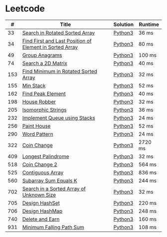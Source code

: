 # Leetcode

| # | Title | Solution | Runtime |
|---| ----- | -------- | ------- |
|33|[ Search in Rotated Sorted Array](https://leetcode.com/problems/search-in-rotated-sorted-array/)|[Python3](./solutions/33.%20Search%20in%20Rotated%20Sorted%20Array.py)|36 ms|
|34|[ Find First and Last Position of Element in Sorted Array](https://leetcode.com/problems/find-first-and-last-position-of-element-in-sorted-array/)|[Python3](./solutions/34.%20Find%20First%20and%20Last%20Position%20of%20Element%20in%20Sorted%20Array.py)|80 ms|
|49|[ Group Anagrams](https://leetcode.com/problems/group-anagrams/)|[Python3](./solutions/49.%20Group%20Anagrams.py)|100 ms|
|74|[ Search a 2D Matrix](https://leetcode.com/problems/search-a-2d-matrix/)|[Python3](./solutions/74.%20Search%20a%202D%20Matrix.py)|40 ms|
|153|[ Find Minimum in Rotated Sorted Array](https://leetcode.com/problems/find-minimum-in-rotated-sorted-array/)|[Python3](./solutions/153.%20Find%20Minimum%20in%20Rotated%20Sorted%20Array.py)|32 ms|
|155|[ Min Stack](https://leetcode.com/problems/min-stack/)|[Python3](./solutions/155.%20Min%20Stack.py)|52 ms|
|162|[ Find Peak Element](https://leetcode.com/problems/find-peak-element/)|[Python3](./solutions/162.%20Find%20Peak%20Element.py)|40 ms|
|198|[ House Robber](https://leetcode.com/problems/house-robber/)|[Python3](./solutions/198.%20House%20Robber.py)|32 ms|
|205|[ Isomorphic Strings](https://leetcode.com/problems/isomorphic-strings/)|[Python3](./solutions/205.%20Isomorphic%20Strings.py)|36 ms|
|232|[ Implement Queue using Stacks](https://leetcode.com/problems/implement-queue-using-stacks/)|[Python3](./solutions/232.%20Implement%20Queue%20using%20Stacks.py)|24 ms|
|256|[ Paint House](https://leetcode.com/problems/paint-house/)|[Python3](./solutions/256.%20Paint%20House.py)|52 ms|
|290|[ Word Pattern](https://leetcode.com/problems/word-pattern/)|[Python3](./solutions/290.%20Word%20Pattern.py)|24 ms|
|322|[ Coin Change](https://leetcode.com/problems/coin-change/)|[Python3](./solutions/322.%20Coin%20Change.py)|2720 ms|
|409|[ Longest Palindrome](https://leetcode.com/problems/longest-palindrome/)|[Python3](./solutions/409.%20Longest%20Palindrome.py)|32 ms|
|518|[ Coin Change 2](https://leetcode.com/problems/coin-change-2/)|[Python3](./solutions/518.%20Coin%20Change%202.py)|564 ms|
|525|[ Contiguous Array](https://leetcode.com/problems/contiguous-array/)|[Python3](./solutions/525.%20Contiguous%20Array.py)|836 ms|
|560|[ Subarray Sum Equals K](https://leetcode.com/problems/subarray-sum-equals-k/)|[Python3](./solutions/560.%20Subarray%20Sum%20Equals%20K.py)|244 ms|
|702|[ Search in a Sorted Array of Unknown Size](https://leetcode.com/problems/search-in-a-sorted-array-of-unknown-size/)|[Python3](./solutions/702.%20Search%20in%20a%20Sorted%20Array%20of%20Unknown%20Size.py)|32 ms|
|705|[ Design HashSet](https://leetcode.com/problems/design-hashset/)|[Python3](./solutions/705.%20Design%20HashSet.py)|220 ms|
|706|[ Design HashMap](https://leetcode.com/problems/design-hashmap/)|[Python3](./solutions/706.%20Design%20HashMap.py)|248 ms|
|740|[ Delete and Earn](https://leetcode.com/problems/delete-and-earn/)|[Python3](./solutions/740.%20Delete%20and%20Earn.py)|160 ms|
|931|[ Minimum Falling Path Sum](https://leetcode.com/problems/minimum-falling-path-sum/)|[Python3](./solutions/931.%20Minimum%20Falling%20Path%20Sum.py)|108 ms|
